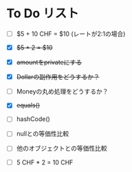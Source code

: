 # To Do リスト

- [ ] $5 + 10 CHF = $10 (レートが2:1の場合)
- [x] ~~$5 * 2 = $10~~
- [x] ~~amountをprivateにする~~
- [x] ~~Dollarの副作用をどうするか？~~
- [ ] Moneyの丸め処理をどうするか？
- [x] ~~equals()~~
- [ ] hashCode()
- [ ] nullとの等価性比較
- [ ] 他のオブジェクトとの等価性比較
- [ ] 5 CHF * 2 = 10 CHF


